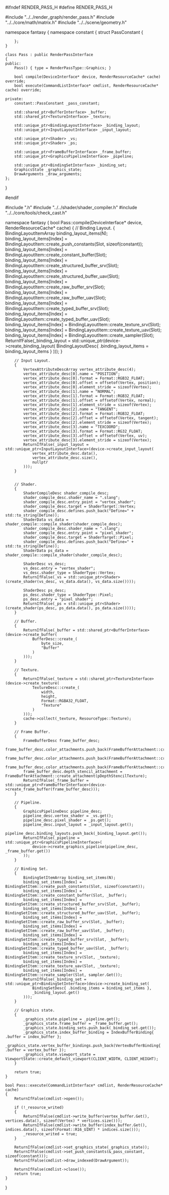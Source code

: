 #ifndef RENDER_PASS_H
#define RENDER_PASS_H
 
#include "../../render_graph/render_pass.h"
#include "../../core/math/matrix.h"
#include "../../scene/geometry.h"
 
namespace fantasy
{
	namespace constant
	{
		struct PassConstant
		{

		};
	}

	class Pass : public RenderPassInterface
	{
	public:
		Pass() { type = RenderPassType::Graphics; }

		bool compile(DeviceInterface* device, RenderResourceCache* cache) override;
		bool execute(CommandListInterface* cmdlist, RenderResourceCache* cache) override;

	private:
		constant::PassConstant _pass_constant;

		std::shared_ptr<BufferInterface> _buffer;
		std::shared_ptr<TextureInterface> _texture;
		
		std::unique_ptr<BindingLayoutInterface> _binding_layout;
		std::unique_ptr<InputLayoutInterface> _input_layout;

		std::unique_ptr<Shader> _vs;
		std::unique_ptr<Shader> _ps;

		std::unique_ptr<FrameBufferInterface> _frame_buffer;
		std::unique_ptr<GraphicsPipelineInterface> _pipeline;

		std::unique_ptr<BindingSetInterface> _binding_set;
		GraphicsState _graphics_state;
        DrawArguments _draw_arguments;
	};

}
 
#endif



#include ".h"
#include "../../shader/shader_compiler.h"
#include "../../core/tools/check_cast.h"

namespace fantasy
{
	bool Pass::compile(DeviceInterface* device, RenderResourceCache* cache)
	{
		// Binding Layout.
		{
			BindingLayoutItemArray binding_layout_items(N);
			binding_layout_items[Index] = BindingLayoutItem::create_push_constants(Slot, sizeof(constant));
			binding_layout_items[Index] = BindingLayoutItem::create_constant_buffer(Slot);
			binding_layout_items[Index] = BindingLayoutItem::create_structured_buffer_srv(Slot);
			binding_layout_items[Index] = BindingLayoutItem::create_structured_buffer_uav(Slot);
			binding_layout_items[Index] = BindingLayoutItem::create_raw_buffer_srv(Slot);
			binding_layout_items[Index] = BindingLayoutItem::create_raw_buffer_uav(Slot);
			binding_layout_items[Index] = BindingLayoutItem::create_typed_buffer_srv(Slot);
			binding_layout_items[Index] = BindingLayoutItem::create_typed_buffer_uav(Slot);
			binding_layout_items[Index] = BindingLayoutItem::create_texture_srv(Slot);
			binding_layout_items[Index] = BindingLayoutItem::create_texture_uav(Slot);
			binding_layout_items[Index] = BindingLayoutItem::create_sampler(Slot);
			ReturnIfFalse(_binding_layout = std::unique_ptr<BindingLayoutInterface>(device->create_binding_layout(
				BindingLayoutDesc{ .binding_layout_items = binding_layout_items }
			)));
		}

		// Input Layout.
		{
			VertexAttributeDescArray vertex_attribute_desc(4);
			vertex_attribute_desc[0].name = "POSITION";
			vertex_attribute_desc[0].format = Format::RGB32_FLOAT;
			vertex_attribute_desc[0].offset = offsetof(Vertex, position);
			vertex_attribute_desc[0].element_stride = sizeof(Vertex);
			vertex_attribute_desc[1].name = "NORMAL";
			vertex_attribute_desc[1].format = Format::RGB32_FLOAT;
			vertex_attribute_desc[1].offset = offsetof(Vertex, normal);
			vertex_attribute_desc[1].element_stride = sizeof(Vertex);
			vertex_attribute_desc[2].name = "TANGENT";
			vertex_attribute_desc[2].format = Format::RGB32_FLOAT;
			vertex_attribute_desc[2].offset = offsetof(Vertex, tangent);
			vertex_attribute_desc[2].element_stride = sizeof(Vertex);
			vertex_attribute_desc[3].name = "TEXCOORD";
			vertex_attribute_desc[3].format = Format::RG32_FLOAT;
			vertex_attribute_desc[3].offset = offsetof(Vertex, uv);
			vertex_attribute_desc[3].element_stride = sizeof(Vertex);
			ReturnIfFalse(_input_layout = std::unique_ptr<InputLayoutInterface>(device->create_input_layout(
				vertex_attribute_desc.data(),
				vertex_attribute_desc.size(),
				nullptr
			)));
		}


		// Shader.
		{
			ShaderCompileDesc shader_compile_desc;
			shader_compile_desc.shader_name = ".slang";
			shader_compile_desc.entry_point = "vertex_shader";
			shader_compile_desc.target = ShaderTarget::Vertex;
			shader_compile_desc.defines.push_back("Define=" + std::to_string(Define));
			ShaderData vs_data = shader_compile::compile_shader(shader_compile_desc);
			shader_compile_desc.shader_name = ".slang";
			shader_compile_desc.entry_point = "pixel_shader";
			shader_compile_desc.target = ShaderTarget::Pixel;
			shader_compile_desc.defines.push_back("Define=" + std::to_string(Define));
			ShaderData ps_data = shader_compile::compile_shader(shader_compile_desc);

			ShaderDesc vs_desc;
			vs_desc.entry = "vertex_shader";
			vs_desc.shader_type = ShaderType::Vertex;
			ReturnIfFalse(_vs = std::unique_ptr<Shader>(create_shader(vs_desc, vs_data.data(), vs_data.size())));

			ShaderDesc ps_desc;
			ps_desc.shader_type = ShaderType::Pixel;
			ps_desc.entry = "pixel_shader";
			ReturnIfFalse(_ps = std::unique_ptr<Shader>(create_shader(ps_desc, ps_data.data(), ps_data.size())));
		}

		// Buffer.
		{
			ReturnIfFalse(_buffer = std::shared_ptr<BufferInterface>(device->create_buffer(
				BufferDesc::create_(
					byte_size, 
					"Buffer"
				)
			)));
		}

		// Texture.
		{
			ReturnIfFalse(_texture = std::shared_ptr<TextureInterface>(device->create_texture(
				TextureDesc::create_(
					width,
					height,
					Format::RGBA32_FLOAT,
					"Texture"
				)
			)));
			cache->collect(_texture, ResourceType::Texture);
		}
 
		// Frame Buffer.
		{
			FrameBufferDesc frame_buffer_desc;
			frame_buffer_desc.color_attachments.push_back(FrameBufferAttachment::create_attachment(pRenderTargetTexture));
			frame_buffer_desc.color_attachments.push_back(FrameBufferAttachment::create_attachment(pRenderTargetTexture));
			frame_buffer_desc.color_attachments.push_back(FrameBufferAttachment::create_attachment(pRenderTargetTexture));
			frame_buffer_desc.depth_stencil_attachment = FrameBufferAttachment::create_attachment(pDepthStencilTexture);
			ReturnIfFalse(_frame_buffer = std::unique_ptr<FrameBufferInterface>(device->create_frame_buffer(frame_buffer_desc)));
		}
 
		// Pipeline.
		{
			GraphicsPipelineDesc pipeline_desc;
			pipeline_desc.vertex_shader = _vs.get();
			pipeline_desc.pixel_shader = _ps.get();
			pipeline_desc.input_layout = _input_layout.get();
			pipeline_desc.binding_layouts.push_back(_binding_layout.get());
			ReturnIfFalse(_pipeline = std::unique_ptr<GraphicsPipelineInterface>(
				device->create_graphics_pipeline(pipeline_desc, _frame_buffer.get())
			));
		}

		// Binding Set.
		{
			BindingSetItemArray binding_set_items(N);
			binding_set_items[Index] = BindingSetItem::create_push_constants(Slot, sizeof(constant));
			binding_set_items[Index] = BindingSetItem::create_constant_buffer(Slot, _buffer);
			binding_set_items[Index] = BindingSetItem::create_structured_buffer_srv(Slot, _buffer);
			binding_set_items[Index] = BindingSetItem::create_structured_buffer_uav(Slot, _buffer);
			binding_set_items[Index] = BindingSetItem::create_raw_buffer_srv(Slot, _buffer);
			binding_set_items[Index] = BindingSetItem::create_raw_buffer_uav(Slot, _buffer);
			binding_set_items[Index] = BindingSetItem::create_typed_buffer_srv(Slot, _buffer);
			binding_set_items[Index] = BindingSetItem::create_typed_buffer_uav(Slot, _buffer);
			binding_set_items[Index] = BindingSetItem::create_texture_srv(Slot, _texture);
			binding_set_items[Index] = BindingSetItem::create_texture_uav(Slot, _texture);
			binding_set_items[Index] = BindingSetItem::create_sampler(Slot, sampler.Get());
			ReturnIfFalse(_binding_set = std::unique_ptr<BindingSetInterface>(device->create_binding_set(
				BindingSetDesc{ .binding_items = binding_set_items },
				_binding_layout.get()
			)));
		}

		// Graphics state.
		{
			_graphics_state.pipeline = _pipeline.get();
			_graphics_state.frame_buffer = _frame_buffer.get();
			_graphics_state.binding_sets.push_back(_binding_set.get());
			_graphics_state.index_buffer_binding = IndexBufferBinding{ .buffer = index_buffer };
			_graphics_state.vertex_buffer_bindings.push_back(VertexBufferBinding{ .buffer = vertex_buffer });
			_graphics_state.viewport_state = ViewportState::create_default_viewport(CLIENT_WIDTH, CLIENT_HEIGHT);
		}

		return true;
	}

	bool Pass::execute(CommandListInterface* cmdlist, RenderResourceCache* cache)
	{
		ReturnIfFalse(cmdlist->open());

		if (!_resource_writed)
		{
			ReturnIfFalse(cmdlist->write_buffer(vertex_buffer.Get(), vertices.data(), sizeof(Vertex) * vertices.size()));
			ReturnIfFalse(cmdlist->write_buffer(index_buffer.Get(), indices.data(), sizeof(Format::R16_UINT) * indices.size()));
			_resource_writed = true;
		}

		ReturnIfFalse(cmdlist->set_graphics_state(_graphics_state));
		ReturnIfFalse(cmdlist->set_push_constants(&_pass_constant, sizeof(constant)));
		ReturnIfFalse(cmdlist->draw_indexed(DrawArgument));

		ReturnIfFalse(cmdlist->close());
		return true;
	}
}

